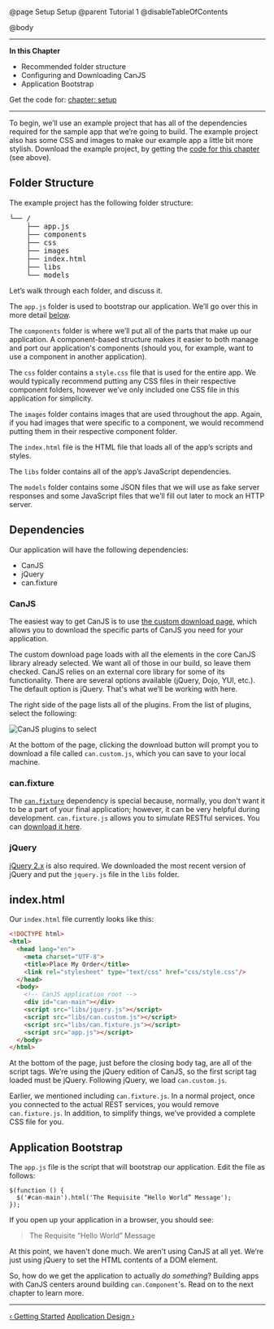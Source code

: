 @page Setup Setup
@parent Tutorial 1
@disableTableOfContents

@body

<div class="getting-started">

- - -
**In this Chapter**
 - Recommended folder structure
 - Configuring and Downloading CanJS
 - Application Bootstrap

<a name="chapter-code"></a>
Get the code for: [chapter: setup](https://github.com/canjs/canjs/blob/minor/guides/examples/PlaceMyOrder/ch-0_canjs-getting-started.zip?raw=true)

- - -

To begin, we’ll use an example project that has all of the dependencies required 
for the sample app that we’re going to build. The example project also has some 
CSS and images to make our example app a little bit more stylish. Download the example
project, by getting the <a href="#chapter-code">code for this chapter</a> (see above).

## Folder Structure

The example project has the following folder structure:

<pre>
└── /
	├── app.js
	├── components
	├── css
	├── images
	├── index.html
	├── libs
	└── models
</pre>

Let’s walk through each folder, and discuss it.

The `app.js` folder is used to bootstrap our application. We’ll go over this
in more detail <a href="#application-bootstrap">below</a>.

The `components` folder is where we’ll put all of the parts that make
up our application. A component-based structure makes it easier to both manage
and port our application's components (should you, for example, want to use 
a component in another application).

The `css` folder contains a `style.css` file that is used for the entire app.
We would typically recommend putting any CSS files in their respective component 
folders, however we’ve only included one CSS file in this application for simplicity.

The `images` folder contains images that are used throughout the app.
Again, if you had images that were specific to a component, we would
recommend putting them in their respective component folder.

The `index.html` file is the HTML file that loads all of the app’s scripts and
styles.

The `libs` folder contains all of the app’s JavaScript dependencies.

The `models` folder contains some JSON files that we will use as fake server
responses and some JavaScript files that we’ll fill out later to mock an
HTTP server.

## Dependencies

Our application will have the following dependencies:

- CanJS
- jQuery
- can.fixture

### CanJS

The easiest way to get CanJS is to use <a href="../download.html" target="_blank">the custom download page</a>,
which allows you to download the specific parts of CanJS you need for your application.

The custom download page loads with all the elements in the core CanJS library
already selected. We want all of those in our build, so leave them checked.
CanJS relies on an external core library for some of its functionality. There
are several options available (jQuery, Dojo, YUI, etc.). The default option is
jQuery. That's what we’ll be working with here.

The right side of the page lists all of the plugins. From the list of plugins,
select the following:

![CanJS plugins to select](../can/guides/images/setup/DownloadOptions.png)

At the bottom of the page, clicking the download button will prompt you to
download a file called `can.custom.js`, which you can save to your local machine.

### can.fixture

The [`can.fixture`](../docs/can.fixture.html) dependency is special because, normally,
you don't want it to be a part of your final application; however, it can be very 
helpful during development. `can.fixture.js` allows you to simulate RESTful services.
You can <a href="http://canjs.com/release/2.3.0/can.fixture.js" target="_blank">download it here</a>.

### jQuery

<a href="http://jquery.com/download/" target="_blank">jQuery 2.x</a> is also
required. We downloaded the most recent version of jQuery and put the `jquery.js`
file in the `libs` folder.

## index.html <a name="index-file"></a>

Our `index.html` file currently looks like this:

```html
<!DOCTYPE html>
<html>
  <head lang="en">
    <meta charset="UTF-8">
    <title>Place My Order</title>
    <link rel="stylesheet" type="text/css" href="css/style.css"/>
  </head>
  <body>
    <!-- CanJS application root -->
    <div id="can-main"></div>
    <script src="libs/jquery.js"></script>
    <script src="libs/can.custom.js"></script>
    <script src="libs/can.fixture.js"></script>
    <script src="app.js"></script>
  </body>
</html>
```

At the bottom of the page, just before the closing body tag, are all of the script
tags. We’re using the jQuery edition of CanJS, so the first script tag
loaded must be jQuery. Following jQuery, we load `can.custom.js`.

Earlier, we mentioned including `can.fixture.js`. In a
normal project, once you connected to the actual REST services, you would
remove `can.fixture.js`. In addition, to simplify things, we’ve provided a complete CSS
file for you.

## Application Bootstrap <a name="application-bootstrap"></a>
The `app.js` file is the script that will bootstrap our application. Edit the
file as follows:

```
$(function () {
  $('#can-main').html('The Requisite “Hello World” Message');
});
```

If you open up your application in a browser, you should see:

> The Requisite “Hello World” Message

At this point, we haven't done much. We aren't using CanJS at all yet.
We’re just using jQuery to set the HTML contents of a DOM element.

So, how do we get the application to actually *do something*? Building apps
with CanJS centers around building `can.Component`'s. Read on to the next
chapter to learn more.

- - -

<span class="pull-left">[&lsaquo; Getting Started](Tutorial.html)</span>
<span class="pull-right">[Application Design &rsaquo;](ApplicationDesign.html)</span>

</div>
